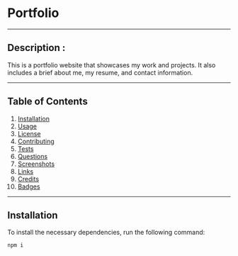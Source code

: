 # Portfolio
** **
## Description : 
This is a portfolio website that showcases my work and projects. It also includes a brief about me, my resume, and contact information.
** **
## Table of Contents
1. [Installation](#installation)
2. [Usage](#usage)
3. [License](#license)
4. [Contributing](#contributing)
5. [Tests](#tests)
6. [Questions](#questions)
7. [Screenshots](#screenshots)
8. [Links](#links)
9. [Credits](#credits)
10. [Badges](#badges)
** **
## Installation
To install the necessary dependencies, run the following command:
```
npm i
```